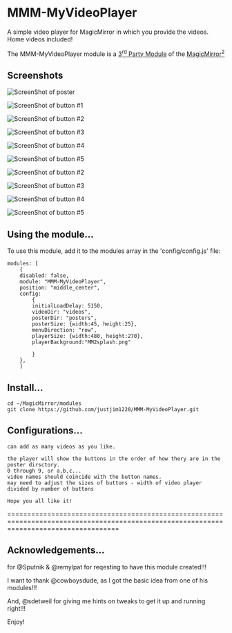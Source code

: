 # MMM-MyVideoPlayer
A simple video player for MagicMirror in which you provide the videos. Home videos included!

The MMM-MyVideoPlayer module is a <a href=https://github.com/MichMich/MagicMirror/wiki/3rd-Party-Modules>3<sup>rd</sup> Party Module</a> of the <a href=https://github.com/MichMich/MagicMirror/tree/developMagicMirror>MagicMirror<sup>2</sup></a> 

## Screenshots
![ScreenShot of poster](https://github.com/justjim1220/MMM-MyVideoPlayer/blob/master/Screenshot%20(1).png)

![ScreenShot of button #1](https://github.com/justjim1220/MMM-MyVideoPlayer/blob/master/Screenshot%20(2).png)

![ScreenShot of button #2](https://github.com/justjim1220/MMM-MyVideoPlayer/blob/master/Screenshot%20(3).png)

![ScreenShot of button #3](https://github.com/justjim1220/MMM-MyVideoPlayer/blob/master/Screenshot%20(4).png)

![ScreenShot of button #4](https://github.com/justjim1220/MMM-MyVideoPlayer/blob/master/Screenshot%20(5).png)

![ScreenShot of button #5](https://github.com/justjim1220/MMM-MyVideoPlayer/blob/master/Screenshot%20(6).png)

![ScreenShot of button #2](https://github.com/justjim1220/MMM-MyVideoPlayer/blob/master/Screenshot%20(7).png)

![ScreenShot of button #3](https://github.com/justjim1220/MMM-MyVideoPlayer/blob/master/Screenshot%20(8).png)

![ScreenShot of button #4](https://github.com/justjim1220/MMM-MyVideoPlayer/blob/master/Screenshot%20(10).png)

![ScreenShot of button #5](https://github.com/justjim1220/MMM-MyVideoPlayer/blob/master/Screenshot%20(11).png)


## Using the module...

To use this module, add it to the modules array in the 'config/config.js' file:
```
modules: [
	{
	disabled: false,
	module: "MMM-MyVideoPlayer",
	position: "middle_center",
	config:
	    {
		initialLoadDelay: 5150,
		videoDir: "videos",
		posterDir: "posters",
		posterSize: {width:45, height:25},
		menuDirection: "row",
		playerSize: {width:480, height:270},
		playerBackground:"MM2splash.png"

	    }
	},
    ]
```

## Install...
```
cd ~/MagicMirror/modules
git clone https://github.com/justjim1220/MMM-MyVideoPlayer.git
```

## Configurations...
```
can add as many videos as you like.

the player will show the buttons in the order of how thery are in the poster dirsctory.
0 through 9, or a,b,c...
video names should coincide with the button names. 
may need to adjust the sizes of buttons - width of video player divided by number of buttons

Hope you all like it!
```
========================================================================================================================================

## Acknowledgements...
for @Sputnik & @remylpat for reqesting to have this module created!!!

I want to thank @cowboysdude, as I got the basic idea from one of his modules!!!

And, @sdetweil for giving me hints on tweaks to get it up and running right!!!

Enjoy!
